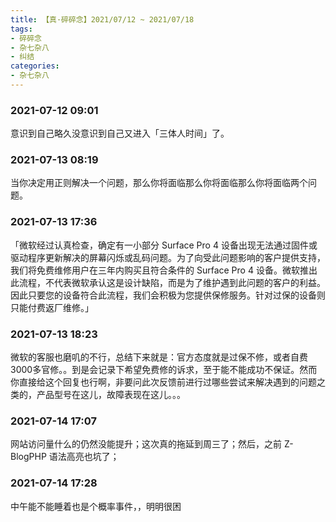```yaml
---
title: 【真·碎碎念】2021/07/12 ~ 2021/07/18
tags:
- 碎碎念
- 杂七杂八
- 纠结
categories:
- 杂七杂八
---
```

### 2021-07-12 09:01
意识到自己略久没意识到自己又进入「三体人时间」了。

<!--more-->

### 2021-07-13 08:19
当你决定用正则解决一个问题，那么你将面临那么你将面临那么你将面临两个问题。

### 2021-07-13 17:36
「微软经过认真检查，确定有一小部分 Surface Pro 4 设备出现无法通过固件或驱动程序更新解决的屏幕闪烁或乱码问题。为了向受此问题影响的客户提供支持，我们将免费维修用户在三年内购买且符合条件的 Surface Pro 4 设备。微软推出此流程，不代表微软承认这是设计缺陷，而是为了维护遇到此问题的客户的利益。因此只要您的设备符合此流程，我们会积极为您提供保修服务。针对过保的设备则只能付费返厂维修。」

### 2021-07-13 18:23
微软的客服也磨叽的不行，总结下来就是：官方态度就是过保不修，或者自费3000多官修。。到是会记录下希望免费修的诉求，至于能不能成功不保证。然而你直接给这个回复也行啊，非要问此次反馈前进行过哪些尝试来解决遇到的问题之类的，产品型号在这儿，故障表现在这儿。。。

### 2021-07-14 17:07
网站访问量什么的仍然没能提升；这次真的拖延到周三了；然后，之前 Z-BlogPHP 语法高亮也坑了；

### 2021-07-14 17:28
中午能不能睡着也是个概率事件，，明明很困
